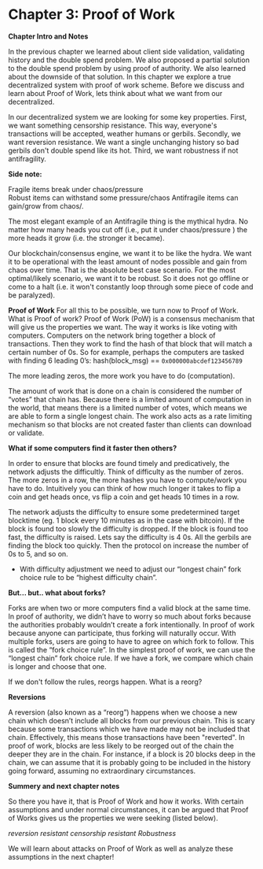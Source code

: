 # Chapter 3: Proof of Work

**Chapter Intro and Notes**

In the previous chapter we learned about client side validation, validating history and the double spend problem. We also proposed a partial solution to the double spend problem by using proof of authority. We also learned about the downside of that solution. In this chapter we explore a true decentralized system with proof of work scheme. Before we discuss and learn about Proof of Work, lets think about what we want from our decentralized.


In our decentralized system we are looking for some key properties. First, we want something censorship resistance. This way, everyone's transactions will be accepted, weather humans or gerbils. Secondly, we want reversion resistance. We want a single unchanging history so bad gerbils don't double spend like its hot. Third, we want robustness if not antifragility.

**Side note:**

Fragile items break under chaos/pressure      
Robust items can withstand some pressure/chaos
Antifragile items can gain/grow from chaos/.

The most elegant example of an Antifragile thing is the mythical hydra. No matter how many heads you cut off (i.e., put it under chaos/pressure ) the more heads it grow (i.e. the stronger it became).

Our blockchain/consensus engine, we want it to be like the hydra. We want it to be operational with the least amount of nodes possible and gain from chaos over time. That is the absolute best case scenario. For the most optimal/likely scenario, we want it to be robust. So it does not go offline or come to a halt (i.e. it won't constantly loop through some piece of code and be paralyzed).

**Proof of Work**
For all this to be possible, we turn now to Proof of Work. What is Proof of work? Proof of Work (PoW) is a consensus mechanism that will give us the properties we want. The way it works is like voting with computers. Computers on the network bring together a block of transactions. Then they work to find the hash of that block that will match a certain number of 0s. So for example, perhaps the computers are tasked with finding 6 leading 0’s: hash(block_msg) == `0x000000abcdef123456789`

The more leading zeros, the more work you have to do (computation).

The amount of work that is done on a chain is considered the number of “votes” that chain has. Because there is a limited amount of computation in the world, that means there is a limited number of votes, which means we are able to form a single longest chain. The work also acts as a rate limiting mechanism so that blocks are not created faster than clients can download or validate.

**What if some computers find it faster then others?**

In order to ensure that blocks are found timely and predicatively, the network adjusts the difficultly.  Think of difficulty as the number of zeros. The more zeros in a row, the more hashes you have to compute/work you have to do. Intuitively you can think of how much longer it takes to flip a coin and get heads once, vs flip a coin and get heads 10 times in a row.

The network adjusts the difficulty to ensure some predetermined target blocktime (eg. 1 block every 10 minutes as in the case with bitcoin). If the block is found too slowly the difficulty is dropped. If the block is found too fast, the difficulty is raised. Lets say the difficulty is 4 0s. All the gerbils are finding the block too quickly. Then the protocol on increase the number of 0s to 5, and so on.


* With difficulty adjustment we need to adjust our “longest chain” fork choice rule to be “highest difficulty chain”.

**But... but.. what about forks?**

Forks are when two or more computers find a valid block at the same time. In proof of authority, we didn’t have to worry so much about forks because the authorities probably wouldn’t create a fork intentionally. In proof of work because anyone can participate, thus forking will naturally occur. With multiple forks, users are going to have to agree on which fork to follow. This is called the “fork choice rule”. In the simplest proof of work, we can use the “longest chain” fork choice rule. If we have a fork, we compare which chain is longer and choose that one.

If we don't follow the rules, reorgs happen. What is a reorg?

**Reversions**

A reversion (also known as a “reorg”) happens when we choose a new chain which doesn’t include all blocks from our previous chain. This is scary because some transactions which we have made may not be included that chain. Effectively, this means those transactions have been "reverted". In proof of work, blocks are less likely to be reorged out of the chain the deeper they are in the chain. For instance, if a block is 20 blocks deep in the chain, we can assume that it is probably going to be included in the history going forward, assuming no extraordinary circumstances.


**Summery and next chapter notes**

So there you have it, that is Proof of Work and how it works. With certain assumptions and under normal circumstances, it can be argued that Proof of Works gives us the properties we were seeking (listed below).

*reversion resistant*
*censorship resistant*
*Robustness*

We will learn about attacks on Proof of Work as well as analyze these assumptions in the next chapter!
